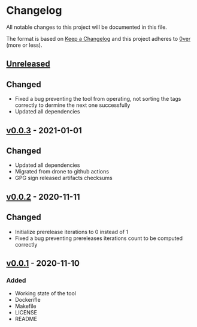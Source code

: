 # Changelog

All notable changes to this project will be documented in this file.

The format is based on [Keep a Changelog](http://keepachangelog.com/en/1.0.0/)
and this project adheres to [0ver](https://0ver.org) (more or less).

## [Unreleased]

## Changed

- Fixed a bug preventing the tool from operating, not sorting the tags correctly to dermine the next one successfully
- Updated all dependencies

## [v0.0.3] - 2021-01-01

## Changed

- Updated all dependencies
- Migrated from drone to github actions
- GPG sign released artifacts checksums

## [v0.0.2] - 2020-11-11

## Changed

- Initialize prerelease iterations to 0 instead of 1
- Fixed a bug preventing prereleases iterations count to be computed correctly

## [v0.0.1] - 2020-11-10

### Added

- Working state of the tool
- Dockerifle
- Makefile
- LICENSE
- README

[Unreleased]: https://github.com/mvisonneau/ocalver/compare/v0.0.3...HEAD
[v0.0.3]: https://github.com/mvisonneau/ocalver/tree/v0.0.3
[v0.0.2]: https://github.com/mvisonneau/ocalver/tree/v0.0.2
[v0.0.1]: https://github.com/mvisonneau/ocalver/tree/v0.0.1